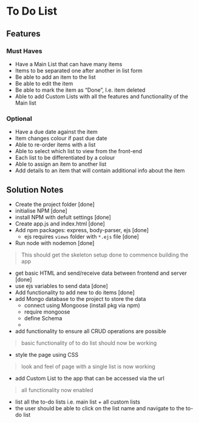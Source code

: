 # To Do List
## Features
### Must Haves
* Have a Main List that can have many items
* Items to be separated one after another in list form
* Be able to add an item to the list
* Be able to edit the item
* Be able to mark the item as “Done”, I.e. item deleted
* Able to add Custom Lists with all the features and functionality of the Main list

### Optional
* Have a due date against the item
* Item changes colour if past due date
* Able to re-order items with a list
* Able to select which list to view from the front-end
* Each list to be differentiated by a colour
* Able to assign an item to another list
* Add details to an item that will contain additional info about the item

## Solution Notes

- Create the project folder [done]
- initialise NPM [done]
- install NPM with defult settings [done]
- Create app.js and index.html [done]
- Add npm packages: express, body-parser, ejs [done]
  - ejs requires `views` folder with `*.ejs` file [done]
- Run node with nodemon [done]

>This should get the skeleton setup done to commence building the app

- get basic HTML and send/receive data between frontend and server [done]
- use ejs variables to send data [done]
- Add functionality to add new to do items [done]
- add Mongo database to the project to store the data
  - connect using Mongoose (install pkg via npm)
  - require mongoose
  - define Schema
  - 
- add functionality to ensure all CRUD operations are possible

> basic functionality of to do list should now be working

- style the page using CSS

> look and feel of page with a single list is now working

- add Custom List to the app that can be accessed via the url

> all functionality now enabled

- list all the to-do lists i.e. main list + all custom lists 
- the user should be able to click on the list name and navigate to the to-do list
